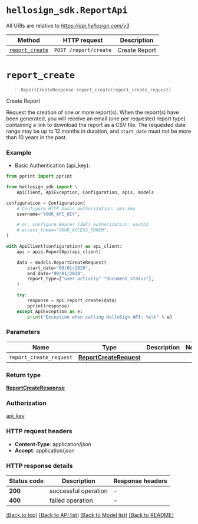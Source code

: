 # ```hellosign_sdk.ReportApi```

All URIs are relative to *https://api.hellosign.com/v3*

|Method | HTTP request | Description|
|------------- | ------------- | -------------|
|[```report_create```](ReportApi.md#report_create) | ```POST /report/create``` | Create Report|


# ```report_create```
> ```ReportCreateResponse report_create(report_create_request)```

Create Report

Request the creation of one or more report(s).  When the report(s) have been generated, you will receive an email (one per requested report type) containing a link to download the report as a CSV file. The requested date range may be up to 12 months in duration, and `start_date` must not be more than 10 years in the past.

### Example

* Basic Authentication (api_key):

```python
from pprint import pprint

from hellosign_sdk import \
    ApiClient, ApiException, Configuration, apis, models

configuration = Configuration(
    # Configure HTTP basic authorization: api_key
    username="YOUR_API_KEY",

    # or, configure Bearer (JWT) authorization: oauth2
    # access_token="YOUR_ACCESS_TOKEN",
)

with ApiClient(configuration) as api_client:
    api = apis.ReportApi(api_client)

    data = models.ReportCreateRequest(
        start_date="09/01/2020",
        end_date="09/01/2020",
        report_type=["user_activity" "document_status"],
    )

    try:
        response = api.report_create(data)
        pprint(response)
    except ApiException as e:
        print("Exception when calling HelloSign API: %s\n" % e)

```


### Parameters

| Name | Type | Description | Notes |
| ---- | ---- | ----------- | ----- |
| `report_create_request` | [**ReportCreateRequest**](ReportCreateRequest.md) |  |  |

### Return type

[**ReportCreateResponse**](ReportCreateResponse.md)

### Authorization

[api_key](../README.md#api_key)

### HTTP request headers

 - **Content-Type**: application/json
 - **Accept**: application/json


### HTTP response details

| Status code | Description | Response headers |
|-------------|-------------|------------------|
**200** | successful operation |  -  |
**400** | failed operation |  -  |

[[Back to top]](#) [[Back to API list]](../README.md#documentation-for-api-endpoints) [[Back to Model list]](../README.md#documentation-for-models) [[Back to README]](../README.md)

